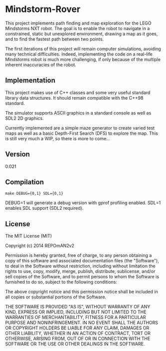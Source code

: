 Mindstorm-Rover
===============

This project implements path finding and map exploration for the LEGO Mindstorms NXT robot. The goal is to enable the robot to navigate in a constrained, static but unexplored environment, drawing a map as it goes, and to find the fastest path between two points. 

The first iterations of this project will remain computer simulations, avoiding many technical difficulties. Indeed, implementing the code on a real-life Mindstorms robot is much more challenging, if only because of the multiple inherent inaccuracies of the robot.

Implementation
--------------

This project makes use of C++ classes and some very useful standard library data structures. It should remain compatible with the C++98 standard.

The simulator supports ASCII graphics in a standard console as well as SDL2 2D graphics. 

Currently implemented are a simple maze generator to create varied test maps as well as a basic Depth-First Search (DFS) to explore the map. This is still very much a WIP, so there is more to come...

Version
-------

0.021

Compilation
-----------

`make DEBUG={0,1} SDL={0,1}`

DEBUG=1 will generate a debug version with gprof profiling enabled. SDL=1 enables SDL support (SDL2 required).

License
-------

The MIT License (MIT)

Copyright (c) 2014 REPOmAN2v2

Permission is hereby granted, free of charge, to any person obtaining a copy
of this software and associated documentation files (the "Software"), to deal
in the Software without restriction, including without limitation the rights
to use, copy, modify, merge, publish, distribute, sublicense, and/or sell
copies of the Software, and to permit persons to whom the Software is
furnished to do so, subject to the following conditions:

The above copyright notice and this permission notice shall be included in
all copies or substantial portions of the Software.

THE SOFTWARE IS PROVIDED "AS IS", WITHOUT WARRANTY OF ANY KIND, EXPRESS OR
IMPLIED, INCLUDING BUT NOT LIMITED TO THE WARRANTIES OF MERCHANTABILITY,
FITNESS FOR A PARTICULAR PURPOSE AND NONINFRINGEMENT. IN NO EVENT SHALL THE
AUTHORS OR COPYRIGHT HOLDERS BE LIABLE FOR ANY CLAIM, DAMAGES OR OTHER
LIABILITY, WHETHER IN AN ACTION OF CONTRACT, TORT OR OTHERWISE, ARISING FROM,
OUT OF OR IN CONNECTION WITH THE SOFTWARE OR THE USE OR OTHER DEALINGS IN
THE SOFTWARE.